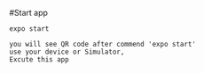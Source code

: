 #Start app

```
expo start
```

```text
you will see QR code after commend 'expo start'
use your device or Simulator,
Excute this app
```
